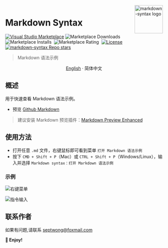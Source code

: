<img align="right" width="90px" src="https://free2.yunpng.top/2024/10/16/670f457bc5f7a.png" alt="markdown-syntax logo" />

# Markdown Syntax

[![Visual Studio Marketplace](https://img.shields.io/visual-studio-marketplace/v/septwong.markdown-syntax?color=brightgreen&label=Visual%20Studio%20Marketplace)](https://marketplace.visualstudio.com/items?itemName=septwong.markdown-syntax)
![Marketplace Downloads](https://img.shields.io/visual-studio-marketplace/d/septwong.markdown-syntax)&nbsp;
![Marketplace Installs](https://img.shields.io/visual-studio-marketplace/i/septwong.markdown-syntax)&nbsp;
![Marketplace Rating](https://img.shields.io/visual-studio-marketplace/r/septwong.markdown-syntax)&nbsp;
[![License](https://img.shields.io/badge/license-MIT-green.svg?style=flat)](https://raw.githubusercontent.com/Septemberwh/markdown-syntax/main/LICENSE)&nbsp;
<a href="https://github.com/Septemberwh/markdown-syntax">
    <img alt="markdown-syntax Repo stars" src="https://img.shields.io/github/stars/Septemberwh/markdown-syntax">
</a>

> Markdown 语法示例

<p align="center">
    <a href="https://github.com/Septemberwh/markdown-syntax/blob/main/README.md">English</a>
    ·
    <span> 简体中文</span>  
</p>

## 概述

用于快速查看 Markdown 语法示例。

- 预览 [Github Markdown](https://github.com/Septemberwh/markdown-syntax/blob/master/markdown.md)
<!-- - 预览 [Local Markdown](./markdown.md) -->

> 建议安装 Markdown 预览插件：[Markdown Preview Enhanced](https://marketplace.visualstudio.com/items?itemName=shd101wyy.markdown-preview-enhanced)

## 使用方法

- 打开任意 `.md` 文件，右键鼠标即可看到菜单 `打开 Markdown 语法示例`
- 按下 `CMD + Shift + P`（Mac）或 `CTRL + Shift + P`（Windows/Linux），输入并选择 `Markdown syntax：打开 Markdown 语法示例`

### 示例

![右键菜单](https://free2.yunpng.top/2024/10/16/670f455078df5.png)

![指令输入](https://free2.yunpng.top/2024/10/16/670f455076a40.png)

## 联系作者

如果有问题,请联系 septwong@foxmail.com

**🎉 Enjoy!**